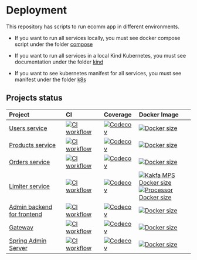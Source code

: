 # Deployment

This repository has scripts to run ecomm app in different environments.

- If you want to run all services locally, you must see docker compose script under the folder [compose](./compose)

- If you want to run all services in a local Kind Kubernetes, you must see documentation under the folder [kind](./kind)

- If you want to see kubernetes manifest for all services, you must see manifest under the folder [k8s](./k8s)


## Projects status

| Project                                                                  | CI                                                                                                                                                                                                                                 | Coverage                                                                                                                                                                     | Docker Image                                                                                                                                                                                                                                                                                                                                                                                                                   |
|:-------------------------------------------------------------------------|:-----------------------------------------------------------------------------------------------------------------------------------------------------------------------------------------------------------------------------------|:-----------------------------------------------------------------------------------------------------------------------------------------------------------------------------|:-------------------------------------------------------------------------------------------------------------------------------------------------------------------------------------------------------------------------------------------------------------------------------------------------------------------------------------------------------------------------------------------------------------------------------|
| [Users service](https://github.com/sjexpos/ecomm-users-service)          | [![CI workflow](https://img.shields.io/github/actions/workflow/status/sjexpos/ecomm-users-service/ci.yaml?branch=main&label=&logo=github&style=plastic)](https://github.com/sjexpos/ecomm-users-service/actions?workflow=CI)       | [![Codecov](https://img.shields.io/codecov/c/github/sjexpos/ecomm-users-service?logo=codecov&label=&style=plastic)](https://codecov.io/gh/sjexpos/ecomm-users-service)       | [![Docker size](https://img.shields.io/docker/image-size/sjexposecomm/users-service?logo=docker&label=&style=plastic)](https://hub.docker.com/r/sjexposecomm/users-service/tags)                                                                                                                                                                                                                                               |
| [Products service](https://github.com/sjexpos/ecomm-products-service)    | [![CI workflow](https://img.shields.io/github/actions/workflow/status/sjexpos/ecomm-products-service/ci.yaml?branch=main&label=&logo=github&style=plastic)](https://github.com/sjexpos/ecomm-products-service/actions?workflow=CI) | [![Codecov](https://img.shields.io/codecov/c/github/sjexpos/ecomm-products-service?logo=codecov&label=&style=plastic)](https://codecov.io/gh/sjexpos/ecomm-products-service) | [![Docker size](https://img.shields.io/docker/image-size/sjexposecomm/products-service?logo=docker&label=&style=plastic)](https://hub.docker.com/r/sjexposecomm/products-service/tags)                                                                                                                                                                                                                                         |
| [Orders service](https://github.com/sjexpos/ecomm-orders-service)        | [![CI workflow](https://img.shields.io/github/actions/workflow/status/sjexpos/ecomm-orders-service/ci.yaml?branch=main&label=&logo=github&style=plastic)](https://github.com/sjexpos/ecomm-orders-service/actions?workflow=CI)     | [![Codecov](https://img.shields.io/codecov/c/github/sjexpos/ecomm-orders-service?logo=codecov&label=&style=plastic)](https://codecov.io/gh/sjexpos/ecomm-orders-service)     | [![Docker size](https://img.shields.io/docker/image-size/sjexposecomm/orders-service?logo=docker&label=&style=plastic)](https://hub.docker.com/r/sjexposecomm/orders-service/tags)                                                                                                                                                                                                                                             |
| [Limiter service](https://github.com/sjexpos/ecomm-limiter-service)      | [![CI workflow](https://img.shields.io/github/actions/workflow/status/sjexpos/ecomm-limiter-service/ci.yaml?branch=main&label=&logo=github&style=plastic)](https://github.com/sjexpos/ecomm-limiter-service/actions?workflow=CI)   | [![Codecov](https://img.shields.io/codecov/c/github/sjexpos/ecomm-limiter-service?logo=codecov&label=&style=plastic)](https://codecov.io/gh/sjexpos/ecomm-limiter-service)   | [![Kakfa MPS Docker size](https://img.shields.io/docker/image-size/sjexposecomm/limiter-kafka-mps?logo=docker&style=plastic&label=Kakfa%20MPS)](https://hub.docker.com/r/sjexposecomm/limiter-kafka-mps/tags) <br> [![Processor Docker size](https://img.shields.io/docker/image-size/sjexposecomm/limiter-processor?logo=docker&style=plastic&label=Processor)](https://hub.docker.com/r/sjexposecomm/limiter-processor/tags) |
| [Admin backend for frontend](https://github.com/sjexpos/ecomm-admin-bff) | [![CI workflow](https://img.shields.io/github/actions/workflow/status/sjexpos/ecomm-admin-bff/ci.yaml?branch=main&label=&logo=github&style=plastic)](https://github.com/sjexpos/ecomm-admin-bff/actions?workflow=CI)               | [![Codecov](https://img.shields.io/codecov/c/github/sjexpos/ecomm-admin-bff?logo=codecov&label=&style=plastic)](https://codecov.io/gh/sjexpos/ecomm-admin-bff)               | [![Docker size](https://img.shields.io/docker/image-size/sjexposecomm/admin-bff?logo=docker&label=&style=plastic)](https://hub.docker.com/r/sjexposecomm/admin-bff/tags)                                                                                                                                                                                                                                                       |
| [Gateway](https://github.com/sjexpos/ecomm-gateway)                      | [![CI workflow](https://img.shields.io/github/actions/workflow/status/sjexpos/ecomm-gateway/ci.yaml?branch=main&label=&logo=github&style=plastic)](https://github.com/sjexpos/ecomm-gateway/actions?workflow=CI)                   | [![Codecov](https://img.shields.io/codecov/c/github/sjexpos/ecomm-gateway?logo=codecov&label=&style=plastic)](https://codecov.io/gh/sjexpos/ecomm-gateway)                   | [![Docker size](https://img.shields.io/docker/image-size/sjexposecomm/gateway?logo=docker&label=&style=plastic)](https://hub.docker.com/r/sjexposecomm/gateway/tags)                                                                                                                                                                                                                                                           |
| [Spring Admin Server](https://github.com/sjexpos/ecomm-monitoring)       | [![CI workflow](https://img.shields.io/github/actions/workflow/status/sjexpos/ecomm-monitoring/ci.yaml?branch=main&label=&logo=github&style=plastic)](https://github.com/sjexpos/ecomm-monitoring/actions?workflow=CI)             | [![Codecov](https://img.shields.io/codecov/c/github/sjexpos/ecomm-monitoring?logo=codecov&label=&style=plastic)](https://codecov.io/gh/sjexpos/ecomm-monitoring)             | [![Docker size](https://img.shields.io/docker/image-size/sjexposecomm/monitoring?logo=docker&label=&style=plastic)](https://hub.docker.com/r/sjexposecomm/monitoring/tags)                                                                                                                                                                                                                                                     |
